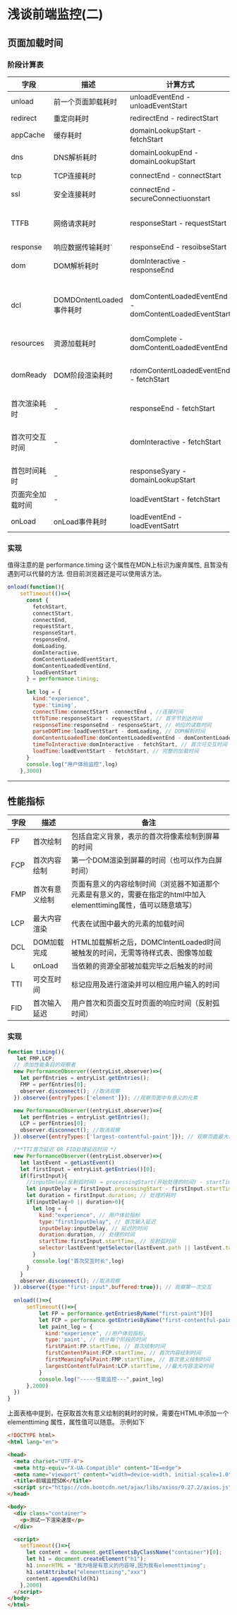 # 浅谈前端监控(二)

## 页面加载时间

### 阶段计算表

| 字段             | 描述                     | 计算方式                                              | 意义                                                         |
| ---------------- | ------------------------ | ----------------------------------------------------- | ------------------------------------------------------------ |
| unload           | 前一个页面卸载耗时       | unloadEventEnd - unloadEventStart                     | -                                                            |
| redirect         | 重定向耗时               | redirectEnd - redirectStart                           | 重定向的时间                                                 |
| appCache         | 缓存耗时                 | domainLookupStart - fetchStart                        | 读取缓存的时间                                               |
| dns              | DNS解析耗时              | domainLookupEnd - domainLookupStart                   | 可观察域名解析服务是否正常                                   |
| tcp              | TCP连接耗时              | connectEnd - connectStart                             | 建立连接的耗时                                               |
| ssl              | 安全连接耗时             | connectEnd - secureConnectiuonstart                   | 反映数据安全连接建立耗时                                     |
| TTFB             | 网络请求耗时             | responseStart - requestStart                          | TTFB是发出页面请求到接收数据第一个字节的时间(ms)             |
| response         | 响应数据传输耗时`        | responseEnd - resoibseStart                           | 观察网络是否正常                                             |
| dom              | DOM解析耗时              | domInteractive - responseEnd                          | 观察DOM结构是否合理,是否有JS阻塞页面解析                     |
| dcl              | DOMDOntentLoaded事件耗时 | domContentLoadedEventEnd - domContentLoadedEventStart | 当HTML文档完成加载和解析之后,DOMDOntentLoaded事件等待样式表\图像完成加载的时长 |
| resources        | 资源加载耗时             | domComplete - domContentLoadedEventEnd                | 可观察文档流是否过大                                         |
| domReady         | DOM阶段渲染耗时          | rdomContentLoadedEventEnd - fetchStart                | DOM和页面资源加载完成时间,会触发 domDContentLoaded 事件      |
| 首次渲染耗时     | -                        | responseEnd - fetchStart                              | 加载文档到看到第一针非空图像的时间,(白屏时间)                |
| 首次可交互时间   | -                        | domInteractive - fetchStart                           | DOM树解析完成时间,此时 document.readyState 为 interactive    |
| 首包时间耗时     | -                        | responseSyary - domainLookupStart                     | DNS解析到响应返回给浏览器的第一个字节                        |
| 页面完全加载时间 | -                        | loadEventStart - fetchStart                           | -                                                            |
| onLoad           | onLoad事件耗时           | loadEventEnd - loadEventSatrt                         | -                                                            |

### 实现

值得注意的是 performance.timing 这个属性在MDN上标识为废弃属性, 且暂没有遇到可以代替的方法. 但目前浏览器还是可以使用该方法。

```javascript
onload(function(){
    setTimeout(()=>{
      const {
        fetchStart,
        connectStart,
        connectEnd,
        requestStart,
        responseStart,
        responseEnd,
        domLoading,
        domInteractive,
        domContentLoadedEventStart,
        domContentLoadedEventEnd,
        loadEventStart
      } = performance.timing;
      
      let log = {
        kind:"experience",
        type:'timing',
        connectTime:connectStart -connectEnd , //连接时间
        ttfbTime:responseStart - requestStart, // 首字节到达时间
        responseTime:responseEnd - responseStart, // 响应的读取时间
        parseDOMTime:loadEventStart - domLoading, // DOM解析时间
        domContentLoadedTime:domContentLoadedEventEnd - domContentLoadedEventStart,// 资源全部加载完成时间
        timeToInteractive:domInteractive - fetchStart, // 首次可交互时间
        loadTime:loadEventStart - fetchStart, // 完整的加载时间
      }
      console.log("用户体验监控",log)
    },3000)
```

---

## 性能指标

| 字段 | 描述           | 备注                                                         |
| ---- | -------------- | ------------------------------------------------------------ |
| FP   | 首次绘制       | 包括自定义背景，表示的首次将像素绘制到屏幕的时间             |
| FCP  | 首次内容绘制   | 第一个DOM渲染到屏幕的时间（也可以作为白屏时间）              |
| FMP  | 首次有意义绘制 | 页面有意义的内容绘制时间（浏览器不知道那个元素是有意义的，需要在指定的html中加入 elementtiming属性，值可以随意填写） |
| LCP  | 最大内容渲染   | 代表在试图中最大的元素的加载时间                             |
| DCL  | DOM加载完成    | HTML加载解析之后，DOMCIntentLoaded时间被触发的时间，无需等待样式表、图像等加载 |
| L    | onLoad         | 当依赖的资源全部被加载完毕之后触发的时间                     |
| TTI  | 可交互时间     | 标记应用及进行渲染并可以相应用户输入的时间                   |
| FID  | 首次输入延迟   | 用户首次和页面交互时页面的响应时间（反射弧时间）             |

### 实现

```javascript
function timing(){
   let FMP,LCP;
  // 添加性能条目的观察者
  new PerformanceObserver((entryList,observer)=>{
    let perfEntries = entryList.getEntries();
    FMP = perfEntries[0];
    observer.disconnect(); //取消观察
  }).observe({entryTypes:['element']}); //观察页面中有意义的元素

  new PerformanceObserver((entryList,observer)=>{
    let perfEntries = entryList.getEntries();
    LCP = perfEntries[0];
    observer.disconnect(); //取消观察
  }).observe({entryTypes:['largest-contentful-paint']}); // 观察页面最大渲染元素

  /**TTI首次延迟 OR FIO处理延迟时间 */
  new PerformanceObserver((entryList,observer)=>{
    let lastEvent = getLastEvent()
    let firstInput = entryList.getEntries()[0];
    if(firstInput){
      //inputDelay(反射弧时间) = processingStart(开始处理的时间) - startTime(开点击的时间) 
      let inputDelay = firstInput.processingStart - firstInput.startTime;
      let duration = firstInput.duration; // 处理的耗时
      if(inputDelay>0 || duration>0){
        let log = {
          kind:"experience", // 用户体验指标
          type:"firstInputDelay", // 首次输入延迟
          inputDelay:inputDelay, // 延迟的时间
          duration:duration, // 处理的时间
          startTime:firstInput.startTime, // 反射弧时间
          selector:lastEvent?getSelector(lastEvent.path || lastEvent.target) : "", // 点击的元素
        }
        console.log("首次交互时长",log)
      }
    }
    observer.disconnect(); //取消观察
  }).observe({type:"first-input",buffered:true}); // 观察第一次交互
   
  onload(()=>{
      setTimeout(()=>{
          let FP = performance.getEntriesByName("first-paint")[0]
          let FCP = performance.getEntriesByName("first-contentful-paint")[0];
          let paint_log = {
            kind:"experience", //用户体验指标,
            type:'paint', // 统计每个阶段的时间
            firstPaint:FP.startTime, // 首次绘制时间
            firstContentPaint:FCP.startTime, // 首次内容绘制时间
            firstMeaningfulPaint:FMP.startTime, // 首次意义绘制时间
            largestContentfulPaint:LCP.startTime, //最大内容渲染时间
          }
          console.log("-----性能监控---",paint_log)
      },2000)
  })
}
```

上面表格中提到，在获取首次有意义绘制的耗时的时候，需要在HTML中添加一个 elementtiming 属性，属性值可以随意。 示例如下

```html
<!DOCTYPE html>
<html lang="en">

<head>
  <meta charset="UTF-8">
  <meta http-equiv="X-UA-Compatible" content="IE=edge">
  <meta name="viewport" content="width=device-width, initial-scale=1.0">
  <title>前端监控SDK</title>
  <script src="https://cdn.bootcdn.net/ajax/libs/axios/0.27.2/axios.js"></script>
</head>

<body>
  <div class="container">
    <p>测试一下渲染速度</p>
  </div>

  <script>
    setTimeout(()=>{
      let content = document.getElementsByClassName("container")[0];
      let h1 = document.createElement("h1");
      h1.innerHTML = "我为啥是有意义的内容呀,因为我有elementtiming";
      h1.setAttribute("elementtiming","xxx")
      content.appendChild(h1)
    },2000)
  </script>
</body>
</html>
```

